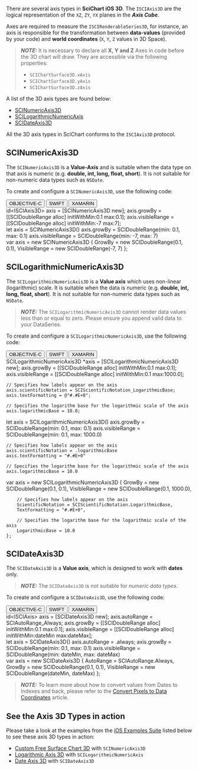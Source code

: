 There are several axis types in **SciChart iOS 3D**. The `ISCIAxis3D` are the logical representation of the `XZ`, `ZY`, `YX` planes in the ***Axis Cube***.

Axes are required to measure the `ISCIRenderableSeries3D`, for instance, an axis is responsible for the transformation between **data-values** (provided by your code) and **world coordinates** (`X`, `Y`, `Z` values in 3D Space).

> **_NOTE:_** It is necessary to declare all **X, Y and Z** Axes in code before the 3D chart will draw. They are accessible via the following properties:
>
> - `SCIChartSurface3D.xAxis`
> - `SCIChartSurface3D.yAxis`
> - `SCIChartSurface3D.zAxis`

A list of the 3D axis types are found below:

- [SCINumericAxis3D](#scinumericaxis3d)
- [SCILogarithmicNumericAxis](#scilogarithmicnumericaxis3d)
- [SCIDateAxis3D](#scidateaxis3d)

All the 3D axis types in SciChart conforms to the `ISCIAxis3D` protocol.

## SCINumericAxis3D
The `SCINumericAxis3D` is a **Value-Axis** and is suitable when the data type on that axis is numeric (e.g. **double, int, long, float, short**). It is not suitable for non-numeric data types such as `NSDate`.

To create and configure a `SCINumericAxis3D`, use the following code:

<div class="code-snippet-tabs">
  <button class="code-snippet-tab" onclick="showCodeFor(event, 'objectivec')">OBJECTIVE-C</button>
  <button class="code-snippet-tab" onclick="showCodeFor(event, 'swift')">SWIFT</button>
  <button class="code-snippet-tab" onclick="showCodeFor(event, 'cs')">XAMARIN</button>
</div>
<div class="code-snippet" id="objectivec" >
    id&lt;ISCIAxis3D&gt; axis = [SCINumericAxis3D new];
    axis.growBy = [[SCIDoubleRange alloc] initWithMin:0.1 max:0.1];
    axis.visibleRange = [[SCIDoubleRange alloc] initWithMin:-7 max:7];
</div>
<div class="code-snippet" id="swift">
    let axis = SCINumericAxis3D()
    axis.growBy = SCIDoubleRange(min: 0.1, max: 0.1)
    axis.visibleRange = SCIDoubleRange(min: -7, max: 7)
</div>
<div class="code-snippet" id="cs">
    var axis = new SCINumericAxis3D
    {
        GrowBy = new SCIDoubleRange(0.1, 0.1),
        VisibleRange = new SCIDoubleRange(-7, 7)
    };
</div>

## SCILogarithmicNumericAxis3D
The `SCILogarithmicNumericAxis3D` is a **Value axis** which uses non-linear (logarithmic) scale. It is suitable when the data is numeric (e.g. **double, int, long, float, short**). It is not suitable for non-numeric data types such as `NSDate`.

> **_NOTE:_** The `SCILogarithmicNumericAxis3D` cannot render data values less than or equal to zero. Please ensure you append valid data to your DataSeries.

To create and configure a `SCILogarithmicNumericAxis3D`, use the following code:

<div class="code-snippet-tabs">
  <button class="code-snippet-tab" onclick="showCodeFor(event, 'objectivec')">OBJECTIVE-C</button>
  <button class="code-snippet-tab" onclick="showCodeFor(event, 'swift')">SWIFT</button>
  <button class="code-snippet-tab" onclick="showCodeFor(event, 'cs')">XAMARIN</button>
</div>
<div class="code-snippet" id="objectivec" >
    SCILogarithmicNumericAxis3D *axis = [SCILogarithmicNumericAxis3D new];
    axis.growBy = [[SCIDoubleRange alloc] initWithMin:0.1 max:0.1];
    axis.visibleRange = [[SCIDoubleRange alloc] initWithMin:0.1 max:1000.0];

    // Specifies how labels appear on the axis
    axis.scientificNotation = SCIScientificNotation_LogarithmicBase;
    axis.textFormatting = @"#.#E+0";
    
    // Specifies the logarithm base for the logarithmic scale of the axis
    axis.logarithmicBase = 10.0;
</div>
<div class="code-snippet" id="swift">
    let axis = SCILogarithmicNumericAxis3D()
    axis.growBy = SCIDoubleRange(min: 0.1, max: 0.1)
    axis.visibleRange = SCIDoubleRange(min: 0.1, max: 1000.0)
    
    // Specifies how labels appear on the axis
    axis.scientificNotation = .logarithmicBase
    axis.textFormatting = "#.#E+0"
    
    // Specifies the logarithm base for the logarithmic scale of the axis
    axis.logarithmicBase = 10.0
</div>
<div class="code-snippet" id="cs">
    var axis = new SCILogarithmicNumericAxis3D
    {
        GrowBy = new SCIDoubleRange(0.1, 0.1),
        VisibleRange = new SCIDoubleRange(0.1, 1000.0),

        // Specifies how labels appear on the axis
        ScientificNotation = SCIScientificNotation.LogarithmicBase,
        TextFormatting = "#.#E+0",

        // Specifies the logarithm base for the logarithmic scale of the axis
        LogarithmicBase = 10.0
    };
</div>

## SCIDateAxis3D
The `SCIDateAxis3D` is a **Value axis**, which is designed to work with **dates** only.
> **_NOTE:_** The `SCIDateAxis3D` is not suitable for *numeric data types*.

To create and configure a `SCIDateAxis3D`, use the following code:

<div class="code-snippet-tabs">
  <button class="code-snippet-tab" onclick="showCodeFor(event, 'objectivec')">OBJECTIVE-C</button>
  <button class="code-snippet-tab" onclick="showCodeFor(event, 'swift')">SWIFT</button>
  <button class="code-snippet-tab" onclick="showCodeFor(event, 'cs')">XAMARIN</button>
</div>
<div class="code-snippet" id="objectivec" >
    id&lt;ISCIAxis&gt; axis = [SCIDateAxis3D new];
    axis.autoRange = SCIAutoRange_Always;
    axis.growBy = [[SCIDoubleRange alloc] initWithMin:0.1 max:0.1];
    axis.visibleRange = [[SCIDoubleRange alloc] initWithMin:dateMin max:dateMax];
</div>
<div class="code-snippet" id="swift">
    let axis = SCIDateAxis3D()
    axis.autoRange = .always;
    axis.growBy = SCIDoubleRange(min: 0.1, max: 0.1)
    axis.visibleRange = SCIDoubleRange(min: dateMin, max: dateMax)
</div>
<div class="code-snippet" id="cs">
    var axis = new SCIDateAxis3D
    {
        AutoRange = SCIAutoRange.Always,
        GrowBy = new SCIDoubleRange(0.1, 0.1),
        VisibleRange = new SCIDoubleRange(dateMin, dateMax)
    };
</div>

> **_NOTE:_** To learn more about how to convert values from Dates to Indexes and back, please refer to the [Convert Pixels to Data Coordinates](axis-apis---convert-pixel-to-data-coordinates.html) article.

## See the Axis 3D Types in action
Please take a look at the examples from the [iOS Examples Suite](https://www.scichart.com/examples/ios-chart/) listed below to see these axis 3D types in action:
- [Custom Free Surface Chart 3D](https://www.scichart.com/example/ios-chart/ios-3d-chart-example-create-custom-free-surface/) with `SCINumericAxis3D`
- [Logarithmic Axis 3D](https://www.scichart.com/example/ios-chart/ios-3d-chart-example-logarithmic-axis-3d/) with `SCILogarithmicNumericAxis`
- [Date Axis 3D](https://www.scichart.com/example/ios-chart/ios-3d-chart-example-date-axis-3d/) with `SCIDateAxis3D`